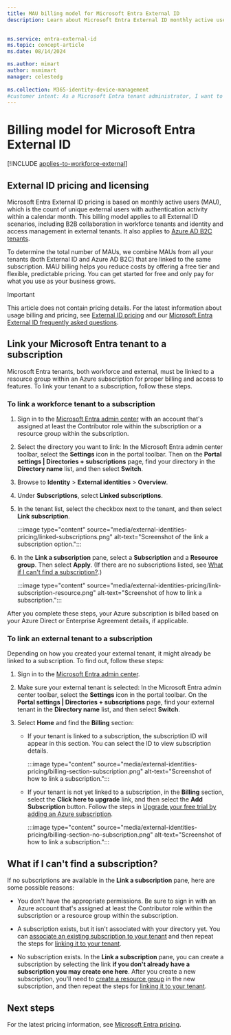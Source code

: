 ```yaml
---
title: MAU billing model for Microsoft Entra External ID
description: Learn about Microsoft Entra External ID monthly active users (MAU) billing model for guest user collaboration (B2B) in Microsoft Entra External ID. Learn how to link your Microsoft Entra tenant to an Azure subscription.

 
ms.service: entra-external-id
ms.topic: concept-article
ms.date: 08/14/2024

ms.author: mimart
author: msmimart
manager: celestedg
 
ms.collection: M365-identity-device-management
#customer intent: As a Microsoft Entra tenant administrator, I want to link my tenant to an Azure subscription, so that I can take advantage of the monthly active users (MAU) billing model and activate MAU billing for guest user collaboration.
---
```


# Billing model for Microsoft Entra External ID

[!INCLUDE [applies-to-workforce-external](./includes/applies-to-workforce-external.md)]

## External ID pricing and licensing

Microsoft Entra External ID pricing is based on monthly active users (MAU), which is the count of unique external users with authentication activity within a calendar month. This billing model applies to all External ID scenarios, including B2B collaboration in workforce tenants and identity and access management in external tenants. It also applies to [Azure AD B2C tenants](/azure/active-directory-b2c/billing). 

To determine the total number of MAUs, we combine MAUs from all your tenants (both External ID and Azure AD B2C) that are linked to the same subscription. MAU billing helps you reduce costs by offering a free tier and flexible, predictable pricing. You can get started for free and only pay for what you use as your business grows.

> [!IMPORTANT]
> This article does not contain pricing details. For the latest information about usage billing and pricing, see [External ID pricing](https://aka.ms/ExternalIDPricing) and our [Microsoft Entra External ID frequently asked questions](/customers/faq-customers.md).

<a name='link-your-azure-ad-tenant-to-a-subscription'></a>

## Link your Microsoft Entra tenant to a subscription

Microsoft Entra tenants, both workforce and external, must be linked to a resource group within an Azure subscription for proper billing and access to features. To link your tenant to a subscription, follow these steps.

### To link a workforce tenant to a subscription

1. Sign in to the [Microsoft Entra admin center](https://entra.microsoft.com/) with an account that's assigned at least the Contributor role within the subscription or a resource group within the subscription.

2. Select the directory you want to link: In the Microsoft Entra admin center toolbar, select the **Settings** icon in the portal toolbar. Then on the **Portal settings | Directories + subscriptions** page, find your directory in the **Directory name** list, and then select **Switch**.

3. Browse to **Identity** > **External identities** > **Overview**.

5. Under **Subscriptions**, select **Linked subscriptions**.

6. In the tenant list, select the checkbox next to the tenant, and then select **Link subscription**.

    :::image type="content" source="media/external-identities-pricing/linked-subscriptions.png" alt-text="Screenshot of the link a subscription option.":::

7. In the **Link a subscription** pane, select a **Subscription** and a **Resource group**. Then select **Apply**. (If there are no subscriptions listed, see [What if I can't find a subscription?](#what-if-i-cant-find-a-subscription).)

    :::image type="content" source="media/external-identities-pricing/link-subscription-resource.png" alt-text="Screenshot of how to link a subscription.":::

After you complete these steps, your Azure subscription is billed based on your Azure Direct or Enterprise Agreement details, if applicable.

### To link an external tenant to a subscription

Depending on how you created your external tenant, it might already be linked to a subscription. To find out, follow these steps:

1. Sign in to the [Microsoft Entra admin center](https://entra.microsoft.com/).

1. Make sure your external tenant is selected: In the Microsoft Entra admin center toolbar, select the **Settings** icon in the portal toolbar. On the **Portal settings | Directories + subscriptions** page, find your external tenant in the **Directory name** list, and then select **Switch**.

1. Select **Home** and find the **Billing** section:

   - If your tenant is linked to a subscription, the subscription ID will appear in this section. You can select the ID to view subscription details.
   
       :::image type="content" source="media/external-identities-pricing/billing-section-subscription.png" alt-text="Screenshot of how to link a subscription.":::

   - If your tenant is not yet linked to a subscription, in the **Billing** section, select the **Click here to upgrade** link, and then select the **Add Subscription** button. Follow the steps in [Upgrade your free trial by adding an Azure subscription](customers/quickstart-trial-setup.md#upgrade-your-free-trial-by-adding-an-azure-subscription).

       :::image type="content" source="media/external-identities-pricing/billing-section-no-subscription.png" alt-text="Screenshot of how to link a subscription.":::

## What if I can't find a subscription?

If no subscriptions are available in the **Link a subscription** pane, here are some possible reasons:

- You don't have the appropriate permissions. Be sure to sign in with an Azure account that's assigned at least the Contributor role within the subscription or a resource group within the subscription.

- A subscription exists, but it isn't associated with your directory yet. You can [associate an existing subscription to your tenant](~/fundamentals/how-subscriptions-associated-directory.yml) and then repeat the steps for [linking it to your tenant](#link-your-azure-ad-tenant-to-a-subscription).

- No subscription exists. In the **Link a subscription** pane, you can create a subscription by selecting the link **if you don't already have a subscription you may create one here**. After you create a new subscription, you'll need to [create a resource group](/azure/azure-resource-manager/management/manage-resource-groups-portal) in the new subscription, and then repeat the steps for [linking it to your tenant](#link-your-azure-ad-tenant-to-a-subscription).

## Next steps

For the latest pricing information, see [Microsoft Entra pricing](https://www.microsoft.com/security/business/identity-access-management/azure-ad-pricing).
